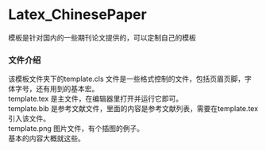 # Latex_ChinesePaper
模板是针对国内的一些期刊论文提供的，可以定制自己的模板  
### 文件介绍
该模板文件夹下的template.cls 文件是一些格式控制的文件，包括页眉页脚，字体字号，还有用到的基本宏。  
template.tex 是主文件，在编辑器里打开并运行它即可。  
template.bib 是参考文献文件，里面的内容是参考文献列表，需要在template.tex引入该文件。  
template.png 图片文件，有个插图的例子。  
基本的内容大概就这些。  
